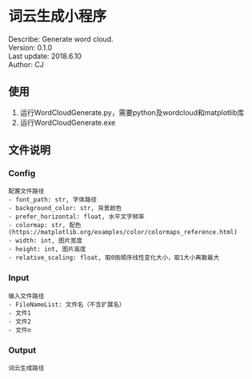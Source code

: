 # 词云生成小程序

Describe: Generate word cloud.  
Version: 0.1.0  
Last update: 2018.6.10  
Author: CJ

## 使用

1. 运行WordCloudGenerate.py，需要python及wordcloud和matplotlib库
2. 运行WordCloudGenerate.exe

## 文件说明

### Config  

	配置文件路径  
	- font_path: str, 字体路径
	- background_color: str, 背景颜色
	- prefer_horizontal: float, 水平文字频率
	- colormap: str, 配色(https://matplotlib.org/examples/color/colormaps_reference.html)
	- width: int, 图片宽度
	- height: int, 图片高度
	- relative_scaling: float, 取0按顺序线性变化大小，取1大小离散最大

### Input

	输入文件路径
	- FileNameList: 文件名（不含扩展名）
	- 文件1
	- 文件2
	- 文件n

### Output

	词云生成路径
  
